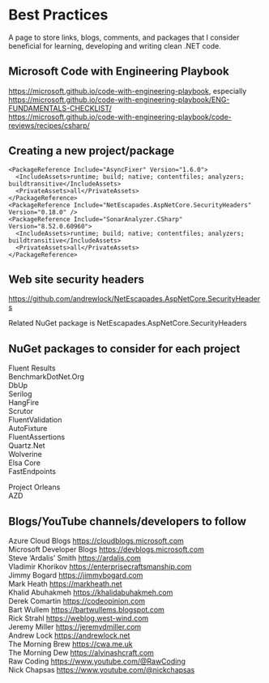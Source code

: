 
# Best Practices

A page to store links, blogs, comments, and packages that I consider beneficial for learning, developing and writing clean .NET code.

## Microsoft Code with Engineering Playbook

https://microsoft.github.io/code-with-engineering-playbook, especially  
https://microsoft.github.io/code-with-engineering-playbook/ENG-FUNDAMENTALS-CHECKLIST/  
https://microsoft.github.io/code-with-engineering-playbook/code-reviews/recipes/csharp/

## Creating a new project/package

```
<PackageReference Include="AsyncFixer" Version="1.6.0">
  <IncludeAssets>runtime; build; native; contentfiles; analyzers; buildtransitive</IncludeAssets>
  <PrivateAssets>all</PrivateAssets>
</PackageReference>  
<PackageReference Include="NetEscapades.AspNetCore.SecurityHeaders" Version="0.18.0" />  
<PackageReference Include="SonarAnalyzer.CSharp" Version="8.52.0.60960">
  <IncludeAssets>runtime; build; native; contentfiles; analyzers; buildtransitive</IncludeAssets>
  <PrivateAssets>all</PrivateAssets>
</PackageReference>
  ```
## Web site security headers

https://github.com/andrewlock/NetEscapades.AspNetCore.SecurityHeaders

Related NuGet package is NetEscapades.AspNetCore.SecurityHeaders

## NuGet packages to consider for each project

Fluent Results  
BenchmarkDotNet.Org  
DbUp  
Serilog  
HangFire  
Scrutor  
FluentValidation  
AutoFixture  
FluentAssertions  
Quartz.Net  
Wolverine  
Elsa Core  
FastEndpoints  

Project Orleans  
AZD  

## Blogs/YouTube channels/developers to follow

Azure Cloud Blogs https://cloudblogs.microsoft.com  
Microsoft Developer Blogs https://devblogs.microsoft.com  
Steve ‘Ardalis’ Smith https://ardalis.com  
Vladimir Khorikov https://enterprisecraftsmanship.com  
Jimmy Bogard https://jimmybogard.com  
Mark Heath https://markheath.net  
Khalid Abuhakmeh https://khalidabuhakmeh.com  
Derek Comartin https://codeopinion.com  
Bart Wullem https://bartwullems.blogspot.com  
Rick Strahl https://weblog.west-wind.com  
Jeremy Miller https://jeremydmiller.com  
Andrew Lock https://andrewlock.net  
The Morning Brew https://cwa.me.uk  
The Morning Dew https://alvinashcraft.com  
Raw Coding https://www.youtube.com/@RawCoding  
Nick Chapsas https://www.youtube.com/@nickchapsas  



 
    

